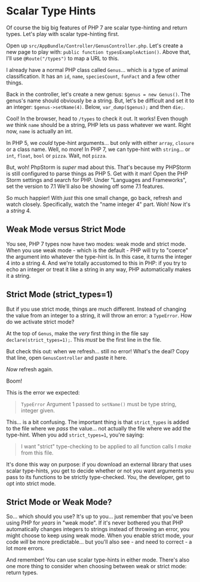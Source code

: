 # Scalar Type Hints

Of course the big big features of PHP 7 are scalar type-hinting and return types.
Let's play with scalar type-hinting first.

Open up `src/AppBundle/Controller/GenusController.php`. Let's create a new page to
play with: `public function typesExampleAction()`. Above that, I'll use
`@Route("/types")` to map a URL to this.

I already have a normal PHP class called `Genus`... which is a type of animal classification.
It has an `id`, `name`, `speciesCount`, `funFact` and a few other things.

Back in the controller, let's create a new genus: `$genus = new Genus()`. The genus's
name should obviously be a string. But, let's be difficult and set it to an integer:
`$genus->setName(4)`. Below, `var_dump($genus);` and then `die;`.

Cool! In the browser, head to `/types` to check it out. It works! Even though *we*
think `name` should be a string, PHP lets us pass whatever we want. Right now,
`name` is actually an int.

In PHP 5, we *could* type-hint arguments... but only with either `array`, `closure`
or a class name. Well, no more! In PHP 7, we can type-hint with `string`... or `int`,
`float`, `bool` or `pizza`. Wait, not `pizza`.

But, woh! PhpStorm is *super* mad about this. That's because my PHPStorm is still
configured to parse things as PHP 5. Get with it man! Open the PHP Storm settings
and search for PHP. Under "Languages and Frameworks", set the version to 7.1 We'll
also be showing off some 7.1 features.

So much happier! With *just* this one small change, go back, refresh and watch closely.
Specifically, watch the "name integer 4" part. Woh! Now it's a *string* 4.

## Weak Mode versus Strict Mode

You see, PHP 7 types now have two modes: weak mode and strict mode. When you
use weak mode - which is the default - PHP will try to "coerce" the argument into
whatever the type-hint is. In this case, it turns the integer 4 into a string 4.
And we're totally accustomed to this in PHP: if you try to echo an integer or treat
it like a string in any way, PHP automatically makes it a string.

## Strict Mode (strict_types=1)

But if you use strict mode, things are much different. Instead of changing the
value from an integer to a string, it will throw an error: a `TypeError`. How do we
activate strict mode?

At the top of `Genus`, make the *very* first thing in the file say `declare(strict_types=1);`.
This *must* be the first line in the file.

But check this out: when we refresh... still no error! What's the deal? Copy
that line, open `GenusController` and paste it here.

*Now* refresh again.

Boom!

This is the error we expected:

> `TypeError` Argument 1 passed to `setName()` must be type string, integer given.

This... is a bit confusing. The important thing is that `strict_types` is added to
the file where we *pass* the value... not actually the file where we add the type-hint.
When you add `strict_types=1`, you're saying:

> I want "strict" type-checking to be applied to all function calls I *make* from
> this file.

It's done this way on purpose: if you download an external library that uses scalar
type-hints, *you* get to decide whether or not you want arguments you pass to its
functions to be strictly type-checked. *You*, the developer, get to opt into strict
mode.

## Strict Mode or Weak Mode?

So... which should you use? It's up to you... just remember that you've been using
PHP for *years* in "weak mode". If it's never bothered you that PHP automatically
changes integers to strings instead of throwing an error, you might choose to keep
using weak mode. When you enable strict mode, your code *will* be more predictable...
but you'll also see - and need to correct - a lot more errors.

And remember! You can use scalar type-hints in either mode. There's also one more
thing to consider when choosing between weak or strict mode: return types.
